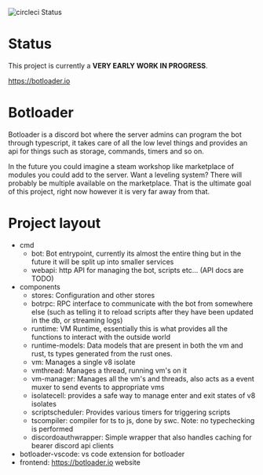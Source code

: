 ![circleci Status](https://circleci.com/gh/BotLoader/botloader.svg?style=shield)
# Status


This project is currently a **VERY EARLY WORK IN PROGRESS**.

https://botloader.io

# Botloader

Botloader is a discord bot where the server admins can program the bot through typescript, it takes care of all the low level things and provides an api for things such as storage, commands, timers and so on.

In the future you could imagine a steam workshop like marketplace of modules you could add to the server. Want a leveling system? There will probably be multiple available on the marketplace. That is the ultimate goal of this project, right now however it is very far away from that.

# Project layout

 - cmd
   - bot: Bot entrypoint, currently its almost the entire thing but in the future it will be split up into smaller services
   - webapi: http API for managing the bot, scripts etc... (API docs are TODO)
 - components
   - stores: Configuration and other stores
   - botrpc: RPC interface to communicate with the bot from somewhere else (such as telling it to reload scripts after they have been updated in the db, or streaming logs)
   - runtime: VM Runtime, essentially this is what provides all the functions to interact with the outside world
   - runtime-models: Data models that are present in both the vm and rust, ts types generated from the rust ones.
   - vm: Manages a single v8 isolate
   - vmthread: Manages a thread, running vm's on it
   - vm-manager: Manages all the vm's and threads, also acts as a event muxer to send events to appropriate vms
   - isolatecell: provides a safe way to manage enter and exit states of v8 isolates
   - scriptscheduler: Provides various timers for triggering scripts
   - tscompiler: compiler for ts to js, done by swc. Note: no typechecking is performed
   - discordoauthwrapper: Simple wrapper that also handles caching for bearer discord api clients
 - botloader-vscode: vs code extension for botloader
 - frontend: https://botloader.io website
